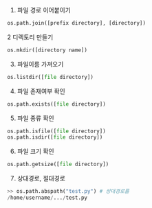 1. 파일 경로 이어붙이기
~~~python
os.path.join([prefix directory], [directory])
~~~

2 디렉토리 만들기
~~~python
os.mkdir([directory name])
~~~

3. 파일이름 가져오기
~~~python
os.listdir([file directory])
~~~

4. 파일 존재여부 확인
~~~python
os.path.exists([file directory])
~~~

5. 파일 종류 확인
~~~python
os.path.isfile([file directory])
os.path.isdir([file directory])
~~~

6. 파일 크기 확인
~~~python
os.path.getsize([file directory])
~~~

7. 상대경로, 절대경로
~~~python
>> os.path.abspath("test.py") # 상대경로를 
/home/username/.../test.py
~~~
